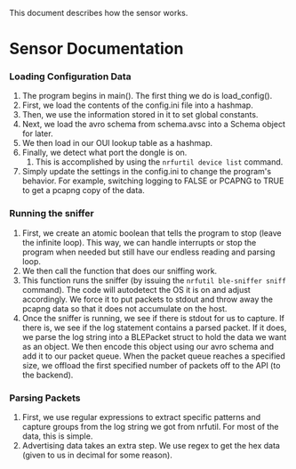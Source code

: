 This document describes how the sensor works.

# Sensor Documentation

### Loading Configuration Data
1. The program begins in main(). The first thing we do is load_config().
2. First, we load the contents of the config.ini file into a hashmap. 
3. Then, we use the information stored in it to set global constants. 
4. Next, we load the avro schema from schema.avsc into a Schema object for later.
5. We then load in our OUI lookup table as a hashmap.
6. Finally, we detect what port the dongle is on.
   1. This is accomplished by using the `nrfurtil device list` command.
7. Simply update the settings in the config.ini to change the program's behavior. For example, switching logging to FALSE or PCAPNG to TRUE to get a pcapng copy of the data.

### Running the sniffer
1. First, we create an atomic boolean that tells the program to stop (leave the infinite loop). This way, we can handle interrupts or stop the program when needed but still have our endless reading and parsing loop.
2. We then call the function that does our sniffing work.
3. This function runs the sniffer (by issuing the `nrfutil ble-sniffer sniff` command). The code will autodetect the OS it is on and adjust accordingly. We force it to put packets to stdout and throw away the pcapng data so that it does not accumulate on the host.
4. Once the sniffer is running, we see if there is stdout for us to capture. If there is, we see if the log statement contains a parsed packet. If it does, we parse the log string into a BLEPacket struct to hold the data we want as an object. We then encode this object using our avro schema and add it to our packet queue. When the packet queue reaches a specified size, we offload the first specified number of packets off to the API (to the backend).
   
### Parsing Packets
1. First, we use regular expressions to extract specific patterns and capture groups from the log string we got from nrfutil. For most of the data, this is simple.
2. Advertising data takes an extra step. We use regex to get the hex data (given to us in decimal for some reason). 

